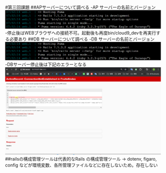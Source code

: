 #第三回課題
##APサーバーについて調べる
-AP サーバーの名前とバージョン
![APサーバー](screenshots\Screenshot_20240519-144155.png)
-停止後はWEBブラウザへの接続不可。起動後も再度bin/cloud9_devを再実行する必要あり
##DB サーバーについて調べる
-DB サーバーの名前とバージョン
![DBサーバー](screenshots\Screenshot_20240519-144155.png)
-DBサーバー停止後は下記のエラーとなる
![DBサーバー（停止後）](screenshots\Screenshot_20250223-221834.png)
##railsの構成管理ツールは代表的なRails の構成管理ツール → dotenv, figaro, config などが環境変数、各所管理ファイルなどに存在しないため。存在しない

